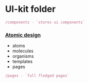# UI-kit folder

``` typescript
/components - `stores ui components`
```

### [Atomic design](https://atomicdesign.bradfrost.com/chapter-2/)
* atoms
* molecules
* organisms
* templates 
* pages

``` typescript
/pages - `full fledged pages`
```

